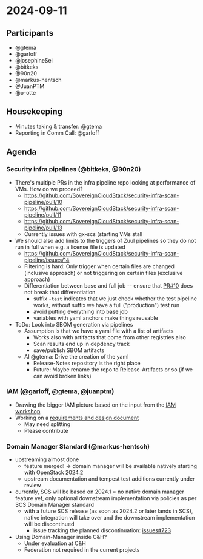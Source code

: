 # 2024-09-11

## Participants

- @gtema
- @garloff
- @josephineSei
- @bitkeks
- @90n20
- @markus-hentsch
- @JuanPTM
- @o-otte

## Housekeeping

* Minutes taking & transfer: @gtema
* Reporting in Comm Call: @garloff

## Agenda

### Security infra pipelines (@bitkeks, @90n20)

* There's multiple PRs in the infra pipeline repo looking at performance of VMs. How do we proceed?
    * https://github.com/SovereignCloudStack/security-infra-scan-pipeline/pull/10
    * https://github.com/SovereignCloudStack/security-infra-scan-pipeline/pull/11
    * https://github.com/SovereignCloudStack/security-infra-scan-pipeline/pull/13
    * Currently issues with gx-scs (starting VMs stall
* We should also add limits to the triggers of Zuul pipelines so they do not run in full when e.g. a license file is updated
    * https://github.com/SovereignCloudStack/security-infra-scan-pipeline/issues/14
    * Filtering is hard: Only trigger when certain files are changed (inclusive approach) or not triggering on certain files (exclusive approach)
    * Differentiation between base and full job -- ensure that [PR#10](https://github.com/SovereignCloudStack/security-infra-scan-pipeline/pull/10) does not break that differentiation
        * suffix `-test` indicates that we just check whether the test pipeline works, without suffix we have a full ("production") test run
        * avoid putting everything into base job
        * variables with yaml anchors make things reusable
* ToDo: Look into SBOM generation via pipelines
    * Assumption is that we have a yaml file with a list of artifacts
        * Works also with artifacts that come from other registries also
        * Scan results end up in depdency track
        * save/publish SBOM artifacts
    * AI @gtema: Drive the creation of the yaml
        * Release-Notes repository is the right place
        * Future: Maybe rename the repo to Release-Artifacts or so (if we can avoid broken links)


### IAM (@garloff, @gtema, @juanptm)

* Drawing the bigger IAM picture based on the input from the [IAM workshop](https://input.scs.community/Workshop-IAM-20240830#)
* Working on a [requirements and design document](https://input.scs.community/scs-federation#)
    * May need splitting
    * Please contribute

### Domain Manager Standard (@markus-hentsch)

- upstreaming almost done
    - feature merged! -> domain manager will be available natively starting with OpenStack 2024.2
    - upstream documentation and tempest test additions currently under review
- currently, SCS will be based on 2024.1 = no native domain manager feature yet, only optional downstream implementation via policies as per SCS Domain Manager standard
    - with a future SCS release (as soon as 2024.2 or later lands in SCS), native integration will take over and the downstream implementation will be discontinued
        - issue tracking the planned discontinuation: [issues#723](https://github.com/SovereignCloudStack/standards/issues/723)
- Using Domain-Manager inside C&H?
    - Under evaluation at C&H
    - Federation not required in the current projects
